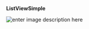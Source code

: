 **ListViewSimple**

![enter image description here](https://lh3.googleusercontent.com/-8f_4kwz9KC0/VzXXi_zXQxI/AAAAAAAAEmc/8dh78hCmapU4KoTo_bE9l83Ra2JCxHntgCKgB/s800/Screen+Shot+2016-05-13+at+9.17.29+PM.png "Screen Shot 2016-05-13 at 9.17.29 PM.png")